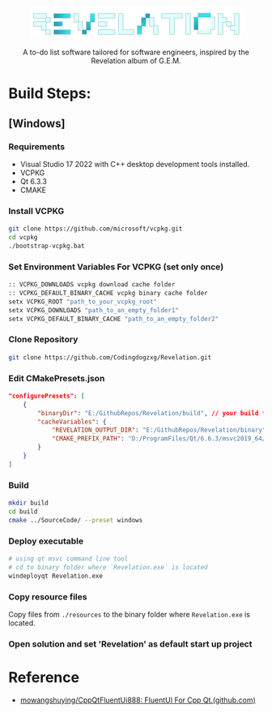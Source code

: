 <div align=center>
  <img src="resources/images/splash.png">
</div>
<p align="center">
  A to-do list software tailored for software engineers, inspired by the Revelation album of G.E.M.
</p>

# Build Steps:
## [Windows]
### Requirements
- Visual
 Studio 17 2022 with C++ desktop development tools installed.
- VCPKG
- Qt 6.3.3
- CMAKE

### Install VCPKG
```bash
git clone https://github.com/microsoft/vcpkg.git
cd vcpkg
./bootstrap-vcpkg.bat
```

### Set Environment Variables For VCPKG (set only once)
```bash
:: VCPKG_DOWNLOADS vcpkg download cache folder
:: VCPKG_DEFAULT_BINARY_CACHE vcpkg binary cache folder
setx VCPKG_ROOT "path_to_your_vcpkg_root"
setx VCPKG_DOWNLOADS "path_to_an_empty_folder1"
setx VCPKG_DEFAULT_BINARY_CACHE "path_to_an_empty_folder2"
```

### Clone Repository

```bash
git clone https://github.com/Codingdogzxg/Revelation.git
```

### Edit CMakePresets.json

```json
"configurePresets": [
    {
        "binaryDir": "E:/GithubRepos/Revelation/build", // your build folder
        "cacheVariables": {
            "REVELATION_OUTPUT_DIR": "E:/GithubRepos/Revelation/binary", // your binary folder
            "CMAKE_PREFIX_PATH": "D:/ProgramFiles/Qt/6.6.3/msvc2019_64/lib/cmake" // your qt cmake path
    	}
    }
]
```

### Build
```bash
mkdir build
cd build
cmake ../SourceCode/ --preset windows
```

### Deploy executable 

```bash
# using qt msvc command line tool
# cd to binary folder where `Revelation.exe` is located
windeployqt Revelation.exe
```

### Copy resource files

Copy files from `./resources` to the binary folder where `Revelation.exe` is located.

### Open solution and set 'Revelation' as default start up project

# Reference
+ [mowangshuying/CppQtFluentUi888: FluentUI For Cpp Qt.(github.com)](https://github.com/mowangshuying/CppQtFluentUi888)
